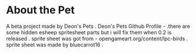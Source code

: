 # About the Pet

A beta project made by Deon's Pets . Deon's Pets Github Profile -  .there are some hidden esheep spritesheet parts but i will fix them when 0.2 is released . sprite sheet was got from - opengameart.org/content/lpc-birds . sprite sheet was made by bluecarrot16 .











